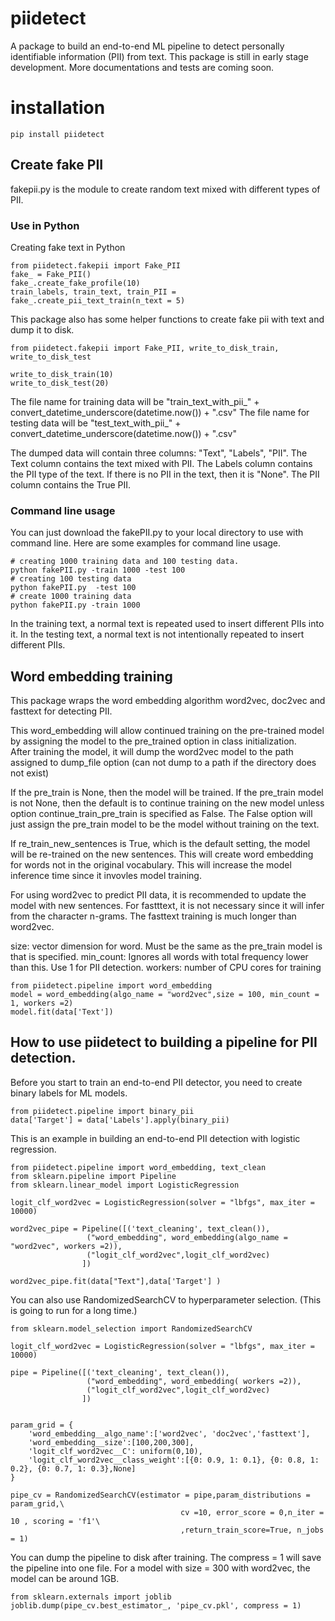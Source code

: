 # piidetect
A package to build an end-to-end ML pipeline to detect personally identifiable information (PII) from text. This 
package is still in early stage development. More documentations and tests are coming soon. 

# installation
```
pip install piidetect
```

## Create fake PII
fakepii.py is the module to create random text mixed with different types of PII.

### Use in Python

Creating fake text in Python
```
from piidetect.fakepii import Fake_PII
fake_ = Fake_PII()
fake_.create_fake_profile(10)
train_labels, train_text, train_PII = fake_.create_pii_text_train(n_text = 5)
```

This package also has some helper functions to create fake pii with text and dump it to disk. 

```
from piidetect.fakepii import Fake_PII, write_to_disk_train, write_to_disk_test

write_to_disk_train(10)
write_to_disk_test(20)
```
The file name for training data will be "train_text_with_pii_" + convert_datetime_underscore(datetime.now()) + ".csv"
The file name for testing data will be "test_text_with_pii_" + convert_datetime_underscore(datetime.now()) + ".csv"

The dumped data will contain three columns: "Text", "Labels", "PII".
The Text column contains the text mixed with PII.
The Labels column contains the PII type of the text. If there is no PII in the text, then it is "None".
The PII column contains the True PII. 

### Command line usage
You can just download the fakePII.py to your local directory to use with command line. 
Here are some examples for command line usage.
```
# creating 1000 training data and 100 testing data. 
python fakePII.py -train 1000 -test 100
# creating 100 testing data
python fakePII.py  -test 100
# create 1000 training data
python fakePII.py -train 1000 
```

In the training text, a normal text is repeated used to insert different PIIs into
it. In the testing text, a normal text is not intentionally repeated to insert different PIIs. 


## Word embedding training
This package wraps the word embedding algorithm word2vec, doc2vec and fasttext for detecting PII. 

This word_embedding will allow continued training on the pre-trained model by assigning
the model to the pre_trained option in class initialization.  
After training the model, it will dump the word2vec model to the path assigned to 
dump_file option (can not dump to a path if the directory does not exist)

If the pre_train is None, then the model will be trained. 
If the pre_train model is not None, then the default is to continue training on the new model
unless option continue_train_pre_train is specified as False. The False option will just assign 
the pre_train model to be the model without training on the text. 

If re_train_new_sentences is True, which is the default setting, 
the model will be re-trained on the new sentences. 
This will create word embedding for words not in the original vocabulary.
This will increase the model inference time since it invovles model training. 
        
For using word2vec to predict PII data, it is recommended to update the model with new sentences. 
For fastttext, it is not necessary since it will infer from the character n-grams. The fasttext training
is much longer than word2vec. 


size: vector dimension for word. Must be the same as the pre_train model is that is specified.
min_count: Ignores all words with total frequency lower than this. Use 1 for PII detection.
workers: number of CPU cores for training


```
from piidetect.pipeline import word_embedding
model = word_embedding(algo_name = "word2vec",size = 100, min_count = 1, workers =2)
model.fit(data['Text'])
```
## How to use piidetect to building a pipeline for PII detection. 
Before you start to train an end-to-end PII detector, you need to create binary labels 
for ML models.
```
from piidetect.pipeline import binary_pii
data['Target'] = data['Labels'].apply(binary_pii)
```

This is an example in building an end-to-end PII detection with logistic regression. 
```
from piidetect.pipeline import word_embedding, text_clean
from sklearn.pipeline import Pipeline
from sklearn.linear_model import LogisticRegression

logit_clf_word2vec = LogisticRegression(solver = "lbfgs", max_iter = 10000)

word2vec_pipe = Pipeline([('text_cleaning', text_clean()),
                 ("word_embedding", word_embedding(algo_name = "word2vec", workers =2)),
                 ("logit_clf_word2vec",logit_clf_word2vec)
                ])
                
word2vec_pipe.fit(data["Text"],data['Target'] )
```
You can also use RandomizedSearchCV to hyperparameter selection. (This is going to run for a long time.)
```
from sklearn.model_selection import RandomizedSearchCV

logit_clf_word2vec = LogisticRegression(solver = "lbfgs", max_iter = 10000)

pipe = Pipeline([('text_cleaning', text_clean()),
                 ("word_embedding", word_embedding( workers =2)),
                 ("logit_clf_word2vec",logit_clf_word2vec)
                ])


param_grid = {
    'word_embedding__algo_name':['word2vec', 'doc2vec','fasttext'],
    'word_embedding__size':[100,200,300],   
    'logit_clf_word2vec__C': uniform(0,10),
    'logit_clf_word2vec__class_weight':[{0: 0.9, 1: 0.1}, {0: 0.8, 1: 0.2}, {0: 0.7, 1: 0.3},None]
}

pipe_cv = RandomizedSearchCV(estimator = pipe,param_distributions = param_grid,\
                                      cv =10, error_score = 0,n_iter = 10 , scoring = 'f1'\
                                      ,return_train_score=True, n_jobs = 1)
```


You can dump the pipeline to disk after training. The compress = 1 will save the pipeline into one file. 
For a model with size = 300 with word2vec, the model can be around 1GB. 

```
from sklearn.externals import joblib
joblib.dump(pipe_cv.best_estimator_, 'pipe_cv.pkl', compress = 1)

```

